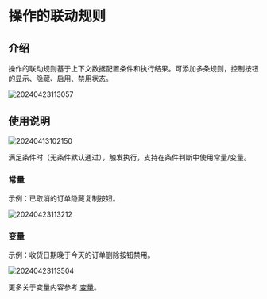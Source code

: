 # 操作的联动规则

## 介绍

操作的联动规则基于上下文数据配置条件和执行结果。可添加多条规则，控制按钮的显示、隐藏、启用、禁用状态。

![20240423113057](https://nocobase-docs.oss-cn-beijing.aliyuncs.com/20240423113057.png)

## 使用说明

![20240413102150](https://nocobase-docs.oss-cn-beijing.aliyuncs.com/20240413102150.png)

满足条件时（无条件默认通过），触发执行，支持在条件判断中使用常量/变量。

### 常量

示例：已取消的订单隐藏复制按钮。

![20240423113212](https://nocobase-docs.oss-cn-beijing.aliyuncs.com/20240423113212.png)

### 变量

示例：收货日期晚于今天的订单删除按钮禁用。

![20240423113504](https://nocobase-docs.oss-cn-beijing.aliyuncs.com/20240423113504.png)

更多关于变量内容参考 [变量](/handbook/ui/variables)。
